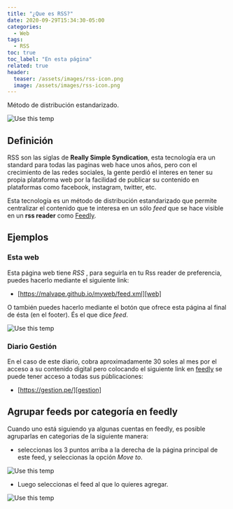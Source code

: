 ```yaml
---
title: "¿Que es RSS?"
date: 2020-09-29T15:34:30-05:00
categories:
  - Web
tags:
  - RSS
toc: true
toc_label: "En esta página"
related: true
header:
  teaser: /assets/images/rss-icon.png
  image: /assets/images/rss-icon.png
---
```


Método de distribución estandarizado.

![Use this temp](/myweb/assets/images/rss-icon.png)

<!--more-->

## Definición

RSS son las siglas de **Really Simple Syndication**, esta tecnología era un standard para todas las paginas web hace unos años, pero con el crecimiento de las redes sociales, la gente perdió el interes en tener su propia plataforma web por la facilidad de publicar su contenido en plataformas como facebook, instagram, twitter, etc.

Esta tecnología es un método de distribución estandarizado que permite centralizar el contenido que te interesa en un sólo *feed* que se hace visible en un **rss reader** como [Feedly][feedly].



## Ejemplos

### Esta web

Esta página web tiene *RSS* , para seguirla en tu Rss reader de preferencia, puedes hacerlo mediante el siguiente link:

- [https://malvape.github.io/myweb/feed.xml][web]

O también puedes hacerlo mediante el botón que ofrece esta página al final de ésta (en el footer). És el que dice *feed*.

![Use this temp](/myweb/assets/images/RSS.png)

### Diario Gestión

En el caso de este diario, cobra aproximadamente 30 soles al mes por el acceso a su contenido digital pero colocando el siguiente link en [feedly][feedly] se puede tener acceso a todas sus públicaciones:

- [https://gestion.pe/][gestion]


## Agrupar feeds por categoría en feedly

Cuando uno está siguiendo ya algunas cuentas en feedly, es posible agruparlas en categorias de la siguiente manera:

- seleccionas los 3 puntos arriba a la derecha de la página principal de este feed, y seleccionas la opción *Move to*.


![Use this temp](/myweb/assets/images/Capture3.PNG)

- Luego seleccionas el feed al que lo quieres agregar.

![Use this temp](/myweb/assets/images/Capture2.png)


[python-project-template]: https://github.com/yxtay/python-project-template
[pip]: https://pip.pypa.io/en/stable
[feedly]: https://feedly.com/
[web]: https://malvape.github.io/myweb/feed.xml
[gestion]: https://gestion.pe/
